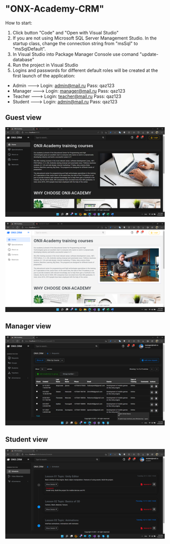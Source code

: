 # "ONX-Academy-CRM"
How to start:
1) Click button "Code" and "Open with Visual Studio"
2) If you are not using Microsoft SQL Server Management Studio. In the startup class, change the connection string from "msSql" to "msSqlDefault".
3) In Visual Studio into Package Manager Console use comand "update-database"
4) Run the project in Visual Studio
5) Logins and passwords for different default roles will be created at the first launch of the application:
- Admin   ---> Login: admin@mail.ru    Pass: qaz123
- Manager ---> Login: manager@mail.ru  Pass: qaz123
- Teacher ---> Login: teacher@mail.ru  Pass: qaz123
- Student ---> Login: admin@mail.ru    Pass: qaz123

## Guest view

![The San Juan Mountains are beautiful!](https://github.com/Onix-one/ONX-Academy-CRM/blob/master/ONX.CRM/wwwroot/assets/Screenshot%20(21).png "San Juan Mountains")

![The San Juan Mountains are beautiful!](https://github.com/Onix-one/ONX-Academy-CRM/blob/master/ONX.CRM/wwwroot/assets/Screenshot%20(20).png "San Juan Mountains")

## Manager view

![The San Juan Mountains are beautiful!](https://github.com/Onix-one/ONX-Academy-CRM/blob/master/ONX.CRM/wwwroot/assets/Screenshot%20(25).png "San Juan Mountains")

 ## Student view

![The San Juan Mountains are beautiful!](https://github.com/Onix-one/ONX-Academy-CRM/blob/master/ONX.CRM/wwwroot/assets/Screenshot%20(27).png "San Juan Mountains")


